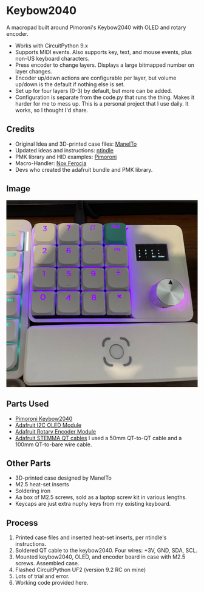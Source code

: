 # Keybow2040
A macropad built around Pimoroni's Keybow2040 with OLED and rotary encoder.
* Works with CircuitPython 9.x
* Supports MIDI events. Also supports key, text, and mouse events, plus non-US keyboard characters.
* Press encoder to change layers. Displays a large bitmapped number on layer changes.
* Encoder up/down actions are configurable per layer, but volume up/down is the default if nothing else is set.
* Set up for four layers (0-3) by default, but more can be added.
* Configuration is separate from the code.py that runs the thing. Makes it harder for me to mess up.
This is a personal project that I use daily. It works, so I thought I'd share.
## Credits
* Original Idea and 3D-printed case files: [ManelTo](https://www.printables.com/model/228327-keybow2040-macropad-with-display-and-encoder)
* Updated ideas and instructions: [ntindle](https://github.com/ntindle/Keybow2040-Macro-Pad/tree/main)
* PMK library and HID examples: [Pimoroni](https://github.com/pimoroni/pmk-circuitpython)
* Macro-Handler: [Nox Ferocia](https://forums.pimoroni.com/t/macro-handler-for-keybow2040-pico-keypad-base-etc/21080)
* Devs who created the adafruit bundle and PMK library.
## Image
![macropad with oled and rotary encoder](https://github.com/InTec-PCPS/Keybow2040/blob/main/layer0.jpg?raw=true)
## Parts Used
* [Pimoroni Keybow2040](https://shop.pimoroni.com/products/keybow-2040?variant=32399559589971)
* [Adafruit I2C OLED Module](https://www.adafruit.com/product/326)
* [Adafruit Rotary Encoder Module](https://www.adafruit.com/product/4991)
* [Adafruit STEMMA QT cables](https://www.adafruit.com/product/4399) I used a 50mm QT-to-QT cable and a 100mm QT-to-bare wire cable.
## Other Parts
* 3D-printed case designed by ManelTo
* M2.5 heat-set inserts
* Soldering iron
* Aa box of M2.5 screws, sold as a laptop screw kit in various lengths.
* Keycaps are just extra nuphy keys from my existing keyboard.
## Process
1. Printed case files and inserted heat-set inserts, per ntindle's instructions.
2. Soldered QT cable to the keybow2040. Four wires: +3V, GND, SDA, SCL.
3. Mounted keybow2040, OLED, and encoder board in case with M2.5 screws. Assembled case.
4. Flashed CircuitPython UF2 (version 9.2 RC on mine)
5. Lots of trial and error.
6. Working code provided here.

